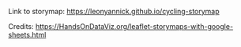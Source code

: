 Link to storymap: https://leonyannick.github.io/cycling-storymap


Credits: https://HandsOnDataViz.org/leaflet-storymaps-with-google-sheets.html

